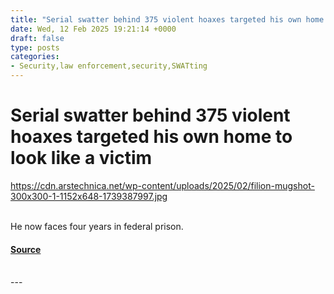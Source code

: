 ```yaml
---
title: "Serial swatter behind 375 violent hoaxes targeted his own home to look like a victim"
date: Wed, 12 Feb 2025 19:21:14 +0000
draft: false
type: posts
categories: 
- Security,law enforcement,security,SWATting
---
```

# Serial swatter behind 375 violent hoaxes targeted his own home to look like a victim
https://cdn.arstechnica.net/wp-content/uploads/2025/02/filion-mugshot-300x300-1-1152x648-1739387997.jpg
<br/>

<br/>
He now faces four years in federal prison.

#### [Source](https://arstechnica.com/security/2025/02/swatting-as-a-service-meet-the-kid-who-terrorized-america-with-375-violent-hoaxes/)

<br/>
---
